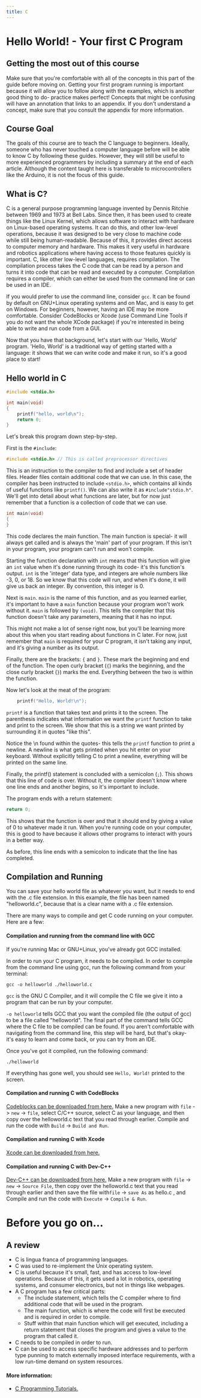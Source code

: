```yaml
---
title: C
---
```


# Hello World! - Your first C Program

## Getting the most out of this course
Make sure that you're comfortable with all of the concepts in this part of the guide before moving on. Getting your first program running is important because it will allow you to follow along with the examples, which is another good thing to do- practice makes perfect! Concepts that might be confusing will have an annotation that links to an appendix. If you don't understand a concept, make sure that you consult the appendix for more information.

## Course Goal
The goals of this course are to teach the C language to beginners. Ideally, someone who has never touched a computer language before will be able to know C by following these guides. However, they will still be useful to more experienced programmers by including a summary at the end of each article. Although the content taught here is transferable to microcontrollers like the Arduino, it is not the focus of this guide.

## What is C?

C is a general purpose programming language invented by Dennis Ritchie between 1969 and 1973 at Bell Labs. Since then, it has been used to create things like the Linux Kernel, which allows software to interact with hardware on Linux-based operating systems. It can do this, and other low-level operations, because it was designed to be very close to machine code while still being human-readable. Because of this, it provides direct access to computer memory and hardware. This makes it very useful in hardware and robotics applications where having access to those features quickly is important. 
C, like other low-level languages, requires compilation. The compilation process takes the C code that can be read by a person and turns it into code that can be read and executed by a computer. Compilation requires a compiler, which can either be used from the command line or can be used in an IDE.

If you would prefer to use the command line, consider `gcc`. It can be found by default on GNU+Linux operating systems and on Mac, and is easy to get on Windows. For beginners, however, having an IDE may be more comfortable. Consider CodeBlocks or Xcode (use Command Line Tools if you do not want the whole XCode package) if you're interested in being able to write and run code from a GUI.

Now that you have that background, let's start with our 'Hello, World' program. 'Hello, World' is a traditional way of getting started with a language: it shows that we can write code and make it run, so it's a good place to start!

## Hello world in C

```C
#include <stdio.h>

int main(void)
{
    printf("hello, world\n");
    return 0;
}
```

Let's break this program down step-by-step.

First is the `#include`:
```C
#include <stdio.h> // This is called preprocessor directives
```
This is an instruction to the compiler to find and include a set of header files. Header files contain additional code that we can use. In this case, the compiler has been instructed to include `<stdio.h>`, which contains all kinds of useful functions like `printf()`. We can also write it as `#include"stdio.h"`. We'll get into detail about what functions are later, but for now just remember that a function is a collection of code that we can use.

```C
int main(void)
{
}
```
This code declares the main function. The main function is special- it will always get called and is always the 'main' part of your program. If this isn't in your program, your program can't run and won't compile.

Starting the function declaration with `int` means that this function will give an `int` value when it's done running through its code- it's this function's output. `int` is the 'integer' data type, and integers are whole numbers like -3, 0, or 18. So we know that this code will run, and when it's done, it will give us back an integer. By convention, this integer is 0.

Next is `main`. `main` is the name of this function, and as you learned earlier, it's important to have a `main` function because your program won't work without it. `main` is followed by `(void)`. This tells the compiler that this function doesn't take any parameters, meaning that it has no input.

This might not make a lot of sense right now, but you'll be learning more about this when you start reading about functions in C later. For now, just remember that `main` is required for your C program, it isn't taking any input, and it's giving a number as its output.

Finally, there are the brackets: `{` and `}`. These mark the beginning and end of the function. The open curly bracket (`{`) marks the beginning, and the close curly bracket (`}`) marks the end. Everything between the two is within the function.

Now let's look at the meat of the program:

```C
    printf("Hello, World!\n");
```

`printf` is a function that takes text and prints it to the screen. The parenthesis indicates what information we want the `printf` function to take and print to the screen. We show that this is a string we want printed by surrounding it in quotes "like this".

Notice the \n found within the quotes- this tells the `printf` function to print a newline. A newline is what gets printed when you hit enter on your keyboard. Without explicitly telling C to print a newline, everything will be printed on the same line.

Finally, the printf() statement is concluded with a semicolon (`;`). This shows that this line of code is over. Without it, the compiler doesn't know where one line ends and another begins, so it's important to include.

The program ends with a return statement:
```C
return 0;
```
This shows that the function is over and that it should end by giving a value of 0 to whatever made it run. When you're running code on your computer, this is good to have because it allows other programs to interact with yours in a better way.

As before, this line ends with a semicolon to indicate that the line has completed.

## Compilation and Running
You can save your hello world file as whatever you want, but it needs to end with the .c file extension. In this example, the file has been named "helloworld.c", because that is a clear name with a .c file extension.

There are many ways to compile and get C code running on your computer. Here are a few:

#### Compilation and running from the command line with GCC
If you're running Mac or GNU+Linux, you've already got GCC installed.

In order to run your C program, it needs to be compiled. In order to compile from the command line using gcc, run the following command from your terminal:
```shell
gcc -o helloworld ./helloworld.c
```
`gcc` is the GNU C Compiler, and it will compile the C file we give it into a program that can be run by your computer.

`-o helloworld` tells GCC that you want the compiled file (the output of gcc) to be a file called "helloworld". The final part of the command tells GCC where the C file to be compiled can be found. If you aren't comfortable with navigating from the command line, this step will be hard, but that's okay- it's easy to learn and come back, or you can try from an IDE.

Once you've got it compiled, run the following command:
```shell
./helloworld
```

If everything has gone well, you should see `Hello, World!` printed to the screen.

#### Compilation and running C with CodeBlocks
<a href='http://www.codeblocks.org/downloads/26' target='_blank' rel='nofollow'>Codeblocks can be downloaded from here.</a>
Make a new program with `file` -> `new` -> `file`, select C/C++ source, select C as your language, and then copy over the helloworld.c text that you read through earlier. Compile and run the code with `Build` -> `Build and Run`.


#### Compilation and running C with Xcode
[Xcode can be downloaded from here.](https://developer.apple.com/xcode/)

#### Compilation and running C with Dev-C++
<a href='https://sourceforge.net/projects/orwelldevcpp/' target='_blank' rel='nofollow'>Dev-C++ can be downloaded from here.</a>
Make a new program with `file` -> `new` -> `Source File`, then copy over the helloworld.c text that you read through earlier and then save the file with`file` -> `save As`  as hello.c , and Compile and run the code with `Execute` -> `Compile & Run`.

# Before you go on...

## A review
* C is lingua franca of programming languages.
* C was used to re-implement the Unix operating system.
* C is useful because it's small, fast, and has access to low-level operations. Because of this, it gets used a lot in robotics, operating systems, and consumer electronics, but not in things like webpages.
* A C program has a few critical parts:
    * The include statement, which tells the C compiler where to find additional code that will be used in the program.
    * The main function, which is where the code will first be executed and is required in order to compile.
    * Stuff within that main function which will get executed, including a return statement that closes the program and gives a value to the program that called it.
* C needs to be compiled in order to run.
* C can be used to access specific hardware addresses and to perform type punning to match externally imposed interface requirements, with a low run-time demand on system resources.
#### More information:

* [C Programming Tutorials.](https://www.tutorialspoint.com/cprogramming/)



